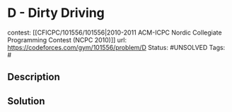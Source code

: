 # D - Dirty Driving

contest: [[CFICPC/101556/101556|2010-2011 ACM-ICPC Nordic Collegiate Programming Contest (NCPC 2010)]]
url: https://codeforces.com/gym/101556/problem/D
Status: #UNSOLVED
Tags: #

## Description

## Solution

